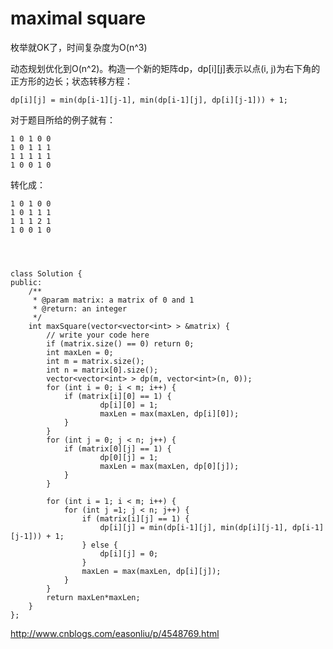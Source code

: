 # maximal square

枚举就OK了，时间复杂度为O(n^3)



动态规划优化到O(n^2)。构造一个新的矩阵dp，dp[i][j]表示以点(i, j)为右下角的正方形的边长；状态转移方程：

    dp[i][j] = min(dp[i-1][j-1], min(dp[i-1][j], dp[i][j-1])) + 1;

对于题目所给的例子就有：

    1 0 1 0 0
    1 0 1 1 1
    1 1 1 1 1
    1 0 0 1 0

转化成：

    1 0 1 0 0
    1 0 1 1 1
    1 1 1 2 1
    1 0 0 1 0




    class Solution {
    public:
        /**
         * @param matrix: a matrix of 0 and 1
         * @return: an integer
         */
        int maxSquare(vector<vector<int> > &matrix) {
            // write your code here
            if (matrix.size() == 0) return 0;
            int maxLen = 0;
            int m = matrix.size();
            int n = matrix[0].size();
            vector<vector<int> > dp(m, vector<int>(n, 0));
            for (int i = 0; i < m; i++) {
                if (matrix[i][0] == 1) {
                        dp[i][0] = 1;
                        maxLen = max(maxLen, dp[i][0]);
                }
            }
            for (int j = 0; j < n; j++) {
                if (matrix[0][j] == 1) {
                        dp[0][j] = 1;
                        maxLen = max(maxLen, dp[0][j]);
                }
            }

            for (int i = 1; i < m; i++) {
                for (int j =1; j < n; j++) {
                    if (matrix[i][j] == 1) {
                        dp[i][j] = min(dp[i-1][j], min(dp[i][j-1], dp[i-1][j-1])) + 1;
                    } else {
                        dp[i][j] = 0;
                    }
                    maxLen = max(maxLen, dp[i][j]);
                }
            }
            return maxLen*maxLen;
        }
    };


http://www.cnblogs.com/easonliu/p/4548769.html
